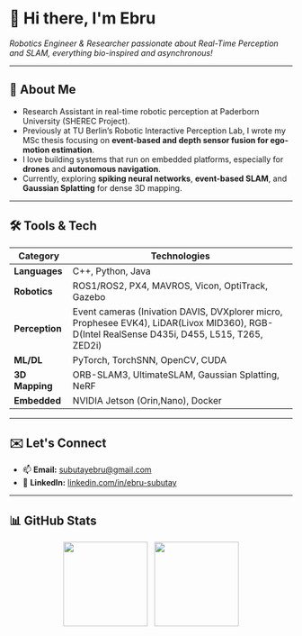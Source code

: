 # 👋 Hi there, I'm **Ebru**  
*Robotics Engineer & Researcher passionate about Real-Time Perception and SLAM, everything bio-inspired and asynchronous!*

---

## 🌱 About Me  
- Research Assistant in real-time robotic perception at Paderborn University (SHEREC Project).  
- Previously at TU Berlin’s Robotic Interactive Perception Lab, I wrote my MSc thesis focusing on **event-based and depth sensor fusion for ego-motion estimation**.  
- I love building systems that run on embedded platforms, especially for **drones** and **autonomous navigation**.  
- Currently, exploring **spiking neural networks**, **event-based SLAM**, and **Gaussian Splatting** for dense 3D mapping.

---

## 🛠️ Tools & Tech

| Category         | Technologies |
|------------------|--------------|
| **Languages**    | C++, Python, Java |
| **Robotics**     | ROS1/ROS2, PX4, MAVROS, Vicon, OptiTrack, Gazebo |
| **Perception**   | Event cameras (Inivation DAVIS, DVXplorer micro, Prophesee EVK4), LiDAR(Livox MID360), RGB-D(Intel RealSense D435i, D455, L515, T265, ZED2i) |
| **ML/DL**        | PyTorch, TorchSNN, OpenCV, CUDA |
| **3D Mapping**   | ORB-SLAM3, UltimateSLAM, Gaussian Splatting, NeRF |
| **Embedded**     | NVIDIA Jetson (Orin,Nano), Docker |

---

## ✉️ Let's Connect  
- 📫 **Email:** subutayebru@gmail.com  
- 🔗 **LinkedIn:** [linkedin.com/in/ebru-subutay](https://linkedin.com/in/ebru-subutay)  

---

## 📊 GitHub Stats

<p align="center">
  <img height="150" src="https://github-readme-stats.vercel.app/api?username=subutayebru&show_icons=true&theme=tokyonight"/>
  &nbsp;
  <img height="150" src="https://github-readme-stats.vercel.app/api/top-langs/?username=subutayebru&layout=compact&theme=tokyonight"/>
</p>

